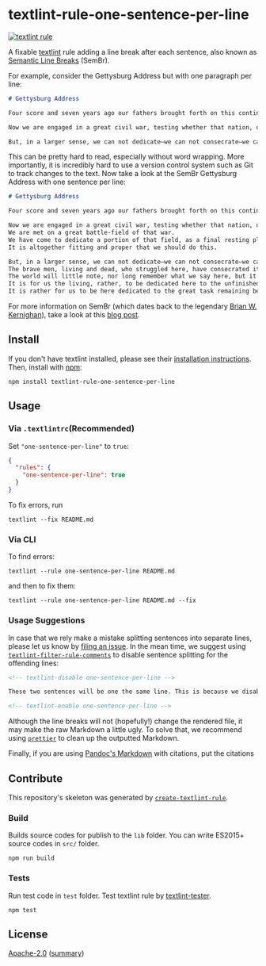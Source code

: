 # textlint-rule-one-sentence-per-line

[![textlint rule](https://img.shields.io/badge/textlint-fixable-green.svg?style=social)](https://textlint.github.io/)

A fixable [textlint](https://github.com/textlint/textlint) rule adding a line break after each sentence, also known as [Semantic Line Breaks](https://sembr.org) (SemBr).

For example, consider the Gettysburg Address but with one paragraph per line:

```markdown
# Gettysburg Address

Four score and seven years ago our fathers brought forth on this continent, a new nation, conceived in Liberty, and dedicated to the proposition that all men are created equal.

Now we are engaged in a great civil war, testing whether that nation, or any nation so conceived and so dedicated, can long endure. We are met on a great battle-field of that war. We have come to dedicate a portion of that field, as a final resting place for those who here gave their lives that that nation might live. It is altogether fitting and proper that we should do this.

But, in a larger sense, we can not dedicate—we can not consecrate—we can not hallow—this ground. The brave men, living and dead, who struggled here, have consecrated it, far above our poor power to add or detract. The world will little note, nor long remember what we say here, but it can never forget what they did here. It is for us the living, rather, to be dedicated here to the unfinished work which they who fought here have thus far so nobly advanced. It is rather for us to be here dedicated to the great task remaining before us—that from these honored dead we take increased devotion to that cause for which they gave the last full measure of devotion—that we here highly resolve that these dead shall not have died in vain—that this nation, under God, shall have a new birth of freedom—and that government of the people, by the people, for the people, shall not perish from the earth.
```

This can be pretty hard to read, especially without word wrapping.
More importantly, it is incredibly hard to use a version control system such as Git to track changes to the text.
Now take a look at the SemBr Gettysburg Address with one sentence per line:

```markdown
# Gettysburg Address

Four score and seven years ago our fathers brought forth on this continent, a new nation, conceived in Liberty, and dedicated to the proposition that all men are created equal.

Now we are engaged in a great civil war, testing whether that nation, or any nation so conceived and so dedicated, can long endure.
We are met on a great battle-field of that war.
We have come to dedicate a portion of that field, as a final resting place for those who here gave their lives that that nation might live.
It is altogether fitting and proper that we should do this.

But, in a larger sense, we can not dedicate—we can not consecrate—we can not hallow—this ground.
The brave men, living and dead, who struggled here, have consecrated it, far above our poor power to add or detract.
The world will little note, nor long remember what we say here, but it can never forget what they did here.
It is for us the living, rather, to be dedicated here to the unfinished work which they who fought here have thus far so nobly advanced.
It is rather for us to be here dedicated to the great task remaining before us—that from these honored dead we take increased devotion to that cause for which they gave the last full measure of devotion—that we here highly resolve that these dead shall not have died in vain—that this nation, under God, shall have a new birth of freedom—and that government of the people, by the people, for the people, shall not perish from the earth.
```

For more information on SemBr (which dates back to the legendary [Brian W. Kernighan](https://en.wikipedia.org/wiki/Brian_Kernighan)), take a look at this [blog post](https://rhodesmill.org/brandon/2012/one-sentence-per-line/).

## Install

If you don't have textlint installed, please see their [installation instructions](https://textlint.github.io/docs/getting-started.html).
Then, install with [npm](https://www.npmjs.com/):

    npm install textlint-rule-one-sentence-per-line

## Usage

### Via `.textlintrc`(Recommended)

Set `"one-sentence-per-line"` to `true`:

```json
{
  "rules": {
    "one-sentence-per-line": true
  }
}
```

To fix errors, run

```
textlint --fix README.md
```

### Via CLI

To find errors:

```
textlint --rule one-sentence-per-line README.md
```

and then to fix them:

```
textlint --rule one-sentence-per-line README.md --fix
```

### Usage Suggestions

In case that we rely make a mistake splitting sentences into separate lines, please let us know by [filing an issue](https://github.com/Lab41/textlint-rule-one-sentence-per-line/issues).
In the mean time, we suggest using [`textlint-filter-rule-comments`](https://github.com/textlint/textlint-filter-rule-comments) to disable sentence splitting for the offending lines:

```markdown
<!-- textlint-disable one-sentence-per-line -->

These two sentences will be one the same line. This is because we disabled the rule.

<!-- textlint-enable one-sentence-per-line -->
```

Although the line breaks will not (hopefully!) change the rendered file, it may make the raw Markdown a little ugly.
To solve that, we recommend using [`prettier`](https://prettier.io) to clean up the outputted Markdown.

Finally, if you are using [Pandoc's Markdown](https://pandoc.org/MANUAL.html#pandocs-markdown) with citations, put the citations

## Contribute

This repository's skeleton was generated by [`create-textlint-rule`](https://github.com/textlint/create-textlint-rule).

### Build

Builds source codes for publish to the `lib` folder.
You can write ES2015+ source codes in `src/` folder.

    npm run build

### Tests

Run test code in `test` folder.
Test textlint rule by [textlint-tester](https://github.com/textlint/textlint-tester).

    npm test

## License

[Apache-2.0](https://www.apache.org/licenses/LICENSE-2.0) ([summary](https://choosealicense.com/licenses/apache-2.0/))

